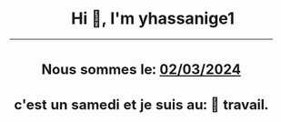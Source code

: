 <h1 align='center'>Hi 👋, I'm yhassanige1</h1>
<div align='center'>

|<h2 align='center'>Nous sommes le: <u>02/03/2024</u></h2><h2 align='center'>c'est un samedi et je suis au: 🏢 travail.</h2>|
|---
</div>